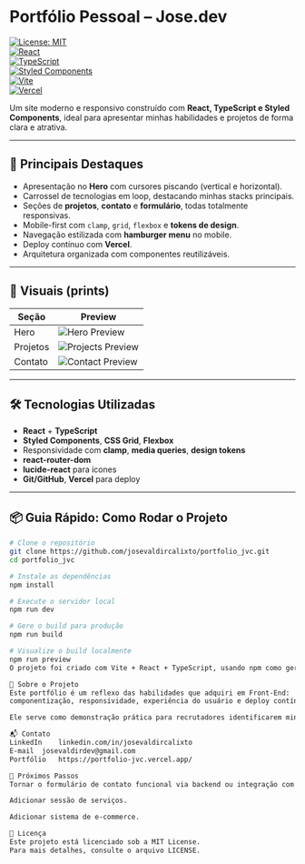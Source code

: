 # Portfólio Pessoal – Jose.dev

[![License: MIT](https://img.shields.io/badge/License-MIT-blue.svg)](./LICENSE)  
[![React](https://img.shields.io/badge/React-20232A?style=for-the-badge&logo=react&logoColor=61DAFB)](https://react.dev/)  
[![TypeScript](https://img.shields.io/badge/TypeScript-007ACC?style=for-the-badge&logo=typescript&logoColor=white)](https://www.typescriptlang.org/)  
[![Styled Components](https://img.shields.io/badge/styled--components-DB7093?style=for-the-badge&logo=styled-components&logoColor=white)](https://styled-components.com/)  
[![Vite](https://img.shields.io/badge/Vite-646CFF?style=for-the-badge&logo=vite&logoColor=FFD62E)](https://vitejs.dev/)  
[![Vercel](https://img.shields.io/badge/Vercel-000000?style=for-the-badge&logo=vercel&logoColor=white)](https://vercel.com/)

Um site moderno e responsivo construído com **React, TypeScript e Styled Components**, ideal para apresentar minhas habilidades e projetos de forma clara e atrativa.

---

## 🚀 Principais Destaques

- Apresentação no **Hero** com cursores piscando (vertical e horizontal).
- Carrossel de tecnologias em loop, destacando minhas stacks principais.
- Seções de **projetos**, **contato** e **formulário**, todas totalmente responsivas.
- Mobile-first com `clamp`, `grid`, `flexbox` e **tokens de design**.
- Navegação estilizada com **hamburger menu** no mobile.
- Deploy contínuo com **Vercel**.
- Arquitetura organizada com componentes reutilizáveis.

---

## 📸 Visuais (prints)

| Seção    | Preview                                            |
| -------- | -------------------------------------------------- |
| Hero     | ![Hero Preview](./public/preview-hero.png)         |
| Projetos | ![Projects Preview](./public/preview-projects.png) |
| Contato  | ![Contact Preview](./public/preview-contact.png)   |

---

## 🛠️ Tecnologias Utilizadas

- **React** + **TypeScript**
- **Styled Components**, **CSS Grid**, **Flexbox**
- Responsividade com **clamp**, **media queries**, **design tokens**
- **react-router-dom**
- **lucide-react** para ícones
- **Git/GitHub**, **Vercel** para deploy

---

## 📦 Guia Rápido: Como Rodar o Projeto

```bash
# Clone o repositório
git clone https://github.com/josevaldircalixto/portfolio_jvc.git
cd portfolio_jvc

# Instale as dependências
npm install

# Execute o servidor local
npm run dev

# Gere o build para produção
npm run build

# Visualize o build localmente
npm run preview
O projeto foi criado com Vite + React + TypeScript, usando npm como gerenciador.

📖 Sobre o Projeto
Este portfólio é um reflexo das habilidades que adquiri em Front-End:
componentização, responsividade, experiência do usuário e deploy contínuo.

Ele serve como demonstração prática para recrutadores identificarem minhas competências técnicas e atenção aos detalhes visuais e de performance.

📬 Contato
LinkedIn	linkedin.com/in/josevaldircalixto
E-mail	josevaldirdev@gmail.com
Portfólio	https://portfolio-jvc.vercel.app/

🔮 Próximos Passos
Tornar o formulário de contato funcional via backend ou integração com email service.

Adicionar sessão de serviços.

Adicionar sistema de e-commerce.

📄 Licença
Este projeto está licenciado sob a MIT License.
Para mais detalhes, consulte o arquivo LICENSE.
```
